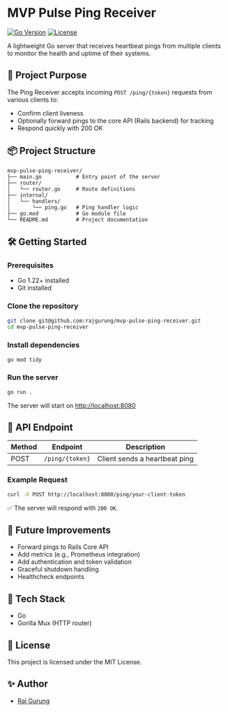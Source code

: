 # MVP Pulse Ping Receiver

[![Go Version](https://img.shields.io/badge/go-1.22-blue)](https://golang.org/)
[![License](https://img.shields.io/badge/license-MIT-green)](LICENSE)

A lightweight Go server that receives heartbeat pings from multiple clients to monitor the health and uptime of their systems.

## 🚀 Project Purpose

The Ping Receiver accepts incoming `POST /ping/{token}` requests from various clients to:
- Confirm client liveness
- Optionally forward pings to the core API (Rails backend) for tracking
- Respond quickly with 200 OK

## 📦 Project Structure

```plaintext
mvp-pulse-ping-receiver/
├── main.go           # Entry point of the server
├── router/
│   └── router.go     # Route definitions
├── internal/
│   └── handlers/
│       └── ping.go   # Ping handler logic
├── go.mod            # Go module file
└── README.md         # Project documentation
```

## 🛠 Getting Started

### Prerequisites

- Go 1.22+ installed
- Git installed

### Clone the repository

```bash
git clone git@github.com:rajgurung/mvp-pulse-ping-receiver.git
cd mvp-pulse-ping-receiver
```

### Install dependencies

```bash
go mod tidy
```

### Run the server

```bash
go run .
```

The server will start on [http://localhost:8080](http://localhost:8080)

## 📜 API Endpoint

| Method | Endpoint         | Description         |
|--------|------------------|---------------------|
| POST   | `/ping/{token}`    | Client sends a heartbeat ping |

### Example Request

```bash
curl -X POST http://localhost:8080/ping/your-client-token
```

✅ The server will respond with `200 OK`.

## 🧩 Future Improvements

- Forward pings to Rails Core API
- Add metrics (e.g., Prometheus integration)
- Add authentication and token validation
- Graceful shutdown handling
- Healthcheck endpoints

## 🧠 Tech Stack

- Go
- Gorilla Mux (HTTP router)

## 📄 License

This project is licensed under the MIT License.

## ✨ Author

- [Raj Gurung](https://github.com/rajgurung)
